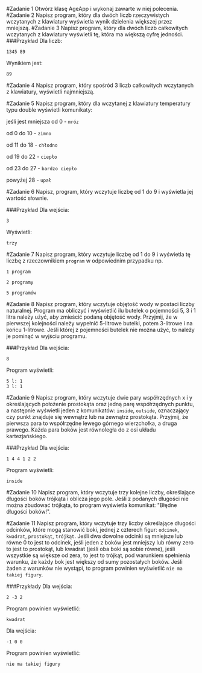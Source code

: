 #Zadanie 1
Otwórz klasę AgeApp i wykonaj zawarte w niej polecenia.
#Zadanie 2
Napisz program, który dla dwóch liczb rzeczywistych wczytanych z klawiatury wyświetla wynik dzielenia większej przez mniejszą.
#Zadanie 3
Napisz program, który dla dwóch liczb całkowitych wczytanych z klawiatury wyświetli tę, która ma większą cyfrę jedności.
###Przykład
Dla liczb:

`1345 89`

Wynikiem jest:

`89`

#Zadanie 4
Napisz program, który spośród 3 liczb całkowitych wczytanych z klawiatury, wyświetli najmniejszą.

#Zadanie 5
Napisz program, który dla wczytanej z klawiatury temperatury typu double wyświetli komunikaty:

jeśli jest mniejsza od 0 - `mróz`

od 0 do 10          - `zimno`

od 11 do 18         - `chłodno`

od 19 do 22         - `ciepło`

od 23 do 27         - `bardzo ciepło`

powyżej 28          - `upał`

#Zadanie 6
Napisz, program, który wczytuje liczbę od 1 do 9 i wyświetla jej wartość słownie.

###Przykład
Dla wejścia:

`3`

Wyświetli:

`trzy`

#Zadanie 7
Napisz program, który wczytuje liczbę od 1 do 9 i wyświetla tę liczbę z rzeczownikiem `program` w odpowiednim przypadku np.

`1 program`

`2 programy`

`5 programów`

#Zadanie 8
Napisz program, który wczytuje objętość wody w postaci liczby naturalnej. Program ma obliczyć i wyświetlić ilu butelek o pojemności 5, 3 i 1 litra należy
użyć, aby zmieścić podaną objętość wody. Przyjmij, że w pierwszej kolejności należy wypełnić 5-litrowe butelki, potem 3-litrowe i na końcu 1-litrowe. Jeśli której 
z pojemności butelek nie można użyć, to należy je pominąć w wyjściu programu. 

###Przykład
Dla wejścia:

`8`

Program wyświetli:
```
5 l: 1 
3 l: 1
```

#Zadanie 9
Napisz program, który wczytuje dwie pary współrzędnych x i y określających położenie prostokąta oraz jedną parę
współrzędnych punktu, a następnie wyświetli jeden z komunikatów: `inside`, `outside`, oznaczający czy punkt
znajduje się wewnątrz lub na zewnątrz prostokąta. Przyjmij, że pierwsza para to współrzędne lewego górnego wierzchołka,
a druga prawego. Każda para boków jest równoległa do z osi układu kartezjańskiego.

###Przykład
Dla wejścia:

`1 4 4 1 2 2`

Program wyświetli:

`inside`

#Zadanie 10
Napisz program, który wczytuje trzy kolejne liczby, określające długości boków trójkąta i oblicza jego pole. Jeśli
z podanych długości nie można zbudować trójkąta, to program wyświetla komunikat: "Błędne długości boków!".

#Zadanie 11
Napisz program, który wczytuje trzy liczby określające długości odcinków, które mogą stanowić boki, jednej z czterech figur:
`odcinek`, `kwadrat`, `prostokąt`, `trójkąt`. Jeśli dwa dowolne odcinki są mniejsze lub równe 0 to jest to odcinek, 
jeśli jeden z boków jest mniejszy lub równy zero to jest to prostokąt, lub kwadrat (jeśli oba boki są sobie równe), jeśli 
wszystkie są większe od zera, to jest to trójkąt, pod warunkiem spełnienia warunku, że każdy bok jest większy od sumy pozostałych 
boków. Jeśli żaden z warunków nie wystąpi, to program powinien wyświetlić `nie ma takiej figury`.

###Przykłady
Dla wejścia:
```
2 -3 2
```
Program powinien wyświetlić:
```
kwadrat
```
Dla wejścia:
```
-1 0 0
```
Program powinien wyświetlić:
```
nie ma takiej figury
```





